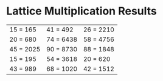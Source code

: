 # Lattice Multiplication Results

|   |   |   |
|---|---|---|
| 15 = 165 | 41 = 492 | 26 = 2210 |
| 20 = 680 | 74 = 6438 | 58 = 4756 |
| 45 = 2025 | 90 = 8730 | 88 = 1848 |
| 15 = 195 | 54 = 3618 | 20 = 620 |
| 43 = 989 | 68 = 1020 | 42 = 1512 |
